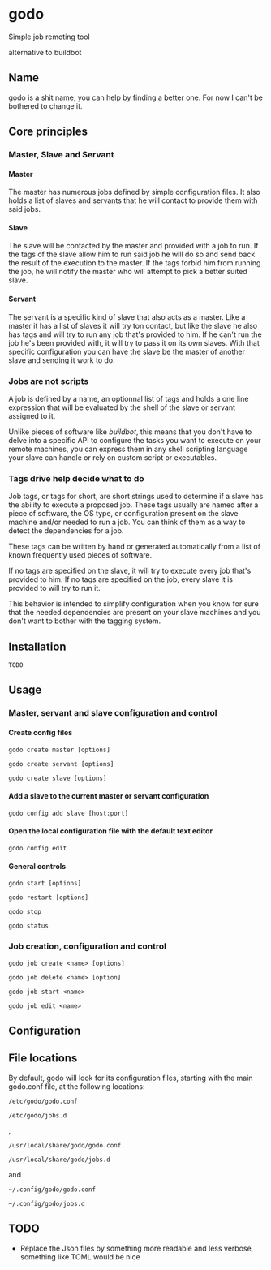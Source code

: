 # godo

Simple job remoting tool 

alternative to buildbot

## Name

godo is a shit name, you can help by finding a better one. For now I can't be bothered to change it.

## Core principles

### Master, Slave and Servant

#### Master

The master has numerous jobs defined by simple configuration files. It also holds a list of slaves and servants that he will contact to provide them with said jobs.

#### Slave

The slave will be contacted by the master and provided with a job to run. If the tags of the slave allow him to run said job he will do so and send back the result of the execution to the master. If the tags forbid him from running the job, he will notify the master who will attempt to pick a better suited slave.

#### Servant

The servant is a specific kind of slave that also acts as a master. Like a master it has a list of slaves it will try ton contact, but like the slave he also has tags and will try to run any job that's provided to him. If he can't run the job he's been provided with, it will try to pass it on its own slaves. With that specific configuration you can have the slave be the master of another slave and sending it work to do.

### Jobs are not scripts

A job is defined by a name, an optionnal list of tags and holds a one line expression that will be evaluated by the shell of the slave or servant assigned to it.

Unlike pieces of software like _buildbot_, this means that you don't have to delve into a specific API to configure the tasks you want to execute on your remote machines, you can express them in any shell scripting language your slave can handle or rely on custom script or executables.

### Tags drive help decide what to do

Job tags, or tags for short, are short strings used to determine if a slave has the ability to execute a proposed job. These tags usually are named after a piece of software, the OS type, or configuration present on the slave machine and/or needed to run a job. You can think of them as a way to detect the dependencies for a job.

These tags can be written by hand or generated automatically from a list of known frequently used pieces of software.

If no tags are specified on the slave, it will try to execute every job that's provided to him. If no tags are specified on the job, every slave it is provided to will try to run it.

This behavior is intended to simplify configuration when you know for sure that the needed dependencies are present on your slave machines and you don't want to bother with the tagging system.

## Installation

    TODO

## Usage

### Master, servant and slave configuration and control

#### Create config files

    godo create master [options]

    godo create servant [options]

    godo create slave [options]

#### Add a slave to the current master or servant configuration

    godo config add slave [host:port]

#### Open the local configuration file with the default text editor

    godo config edit

#### General controls

    godo start [options]

    godo restart [options]

    godo stop

    godo status

### Job creation, configuration and control

    godo job create <name> [options]

    godo job delete <name> [option]

    godo job start <name>

    godo job edit <name>

## Configuration

## File locations

By default, godo will look for its configuration files, starting with the main godo.conf file, at the following locations:

    /etc/godo/godo.conf

    /etc/godo/jobs.d

,

    /usr/local/share/godo/godo.conf

    /usr/local/share/godo/jobs.d

and

    ~/.config/godo/godo.conf
    
    ~/.config/godo/jobs.d

## TODO

- Replace the Json files by something more readable and less verbose, something like TOML would be nice

